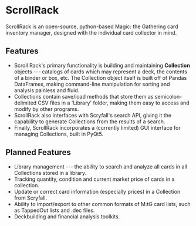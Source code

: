 # ScrollRack
ScrollRack is an open-source, python-based Magic: the Gathering card inventory manager, designed with the individual card collector in mind.

## Features
- Scroll Rack's primary functionality is building and maintaining **Collection** objects --- catalogs of cards which may represent a deck, the contents of a binder or box, etc. The Collection object itself is built off of Pandas DataFrames, making command-line manipulation for sorting and analysis painless and fluid.
- Collections contain save/load methods that store them as semicolon-delimited CSV files in a 'Library' folder, making them easy to access and modify by other programs.
- ScrollRack also interfaces with Scryfall's search API, giving it the capability to generate Collections from the results of a search.
- Finally, ScrollRack incorporates a (currently limited) GUI interface for managing Collections, built in PyQt5.

## Planned Features
- Library management --- the ability to search and analyze all cards in all Collections stored in a library.
- Tracking quantity, condition and current market price of cards in a collection.
- Update or correct card information (especially prices) in a Collection from Scryfall.
- Ability to import/export to other common formats of M:tG card lists, such as TappedOut lists and .dec files.
- Deckbuilding and financial analysis toolkits.
